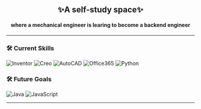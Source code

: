 <h2 align = "center">✨A self-study space✨</h2>
<h4 align = "center">where a mechanical engineer is learing to become a backend engineer</h4>

<hr>

<h3>🛠️ Current Skills</h3>
<p>
  <img src="https://img.shields.io/badge/Inventor-Orange?style=for-the-badge&logo=autodesk&logoColor=white" alt="Inventor"/>
  <img src="https://img.shields.io/badge/Creo-00599C?style=for-the-badge&logo=creo&logoColor=white" alt="Creo"/>
  <img src="https://img.shields.io/badge/AutoCAD-E2231A?style=for-the-badge&logo=autodesk&logoColor=white" alt="AutoCAD"/>
  <img src="https://img.shields.io/badge/Office365-D83B01?style=for-the-badge&logo=microsoftoffice&logoColor=white" alt="Office365"/>
  <img src="https://img.shields.io/badge/Python-3776AB?style=for-the-badge&logo=python&logoColor=white" alt="Python"/>
</p>

<h3>🛠️ Future Goals</h3>
<p>
  <img src="https://img.shields.io/badge/Java-ED8B00?style=for-the-badge&logo=openjdk&logoColor=white" alt="Java"/>
  <img src="https://img.shields.io/badge/JavaScript-F7DF1E?style=for-the-badge&logo=javascript&logoColor=black" alt="JavaScript"/>
</p>

<hr>
